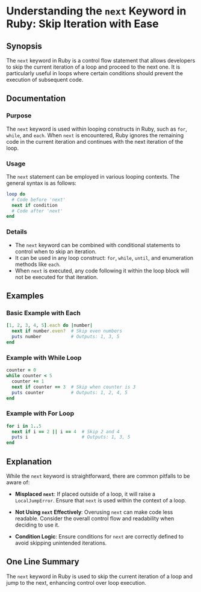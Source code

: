 <!--
Meta Description: # Understanding the `next` Keyword in Ruby: Skip Iteration with Ease ## Synopsis The `next` keyword in Ruby is a control flow statement that allows de...
Meta Keywords: next, loop, ruby, skip, iteration
-->

# Understanding the `next` Keyword in Ruby: Skip Iteration with Ease

## Synopsis
The `next` keyword in Ruby is a control flow statement that allows developers to skip the current iteration of a loop and proceed to the next one. It is particularly useful in loops where certain conditions should prevent the execution of subsequent code.

## Documentation
### Purpose
The `next` keyword is used within looping constructs in Ruby, such as `for`, `while`, and `each`. When `next` is encountered, Ruby ignores the remaining code in the current iteration and continues with the next iteration of the loop.

### Usage
The `next` statement can be employed in various looping contexts. The general syntax is as follows:
```ruby
loop do
  # Code before 'next'
  next if condition
  # Code after 'next'
end
```

### Details
- The `next` keyword can be combined with conditional statements to control when to skip an iteration.
- It can be used in any loop construct: `for`, `while`, `until`, and enumeration methods like `each`.
- When `next` is executed, any code following it within the loop block will not be executed for that iteration.

## Examples
### Basic Example with Each
```ruby
[1, 2, 3, 4, 5].each do |number|
  next if number.even?  # Skip even numbers
  puts number           # Outputs: 1, 3, 5
end
```

### Example with While Loop
```ruby
counter = 0
while counter < 5
  counter += 1
  next if counter == 3  # Skip when counter is 3
  puts counter          # Outputs: 1, 2, 4, 5
end
```

### Example with For Loop
```ruby
for i in 1..5
  next if i == 2 || i == 4  # Skip 2 and 4
  puts i                    # Outputs: 1, 3, 5
end
```

## Explanation
While the `next` keyword is straightforward, there are common pitfalls to be aware of:

- **Misplaced `next`**: If placed outside of a loop, it will raise a `LocalJumpError`. Ensure that `next` is used within the context of a loop.
  
- **Not Using `next` Effectively**: Overusing `next` can make code less readable. Consider the overall control flow and readability when deciding to use it.

- **Condition Logic**: Ensure conditions for `next` are correctly defined to avoid skipping unintended iterations.

## One Line Summary
The `next` keyword in Ruby is used to skip the current iteration of a loop and jump to the next, enhancing control over loop execution.